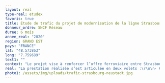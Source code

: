 ```yaml
---
layout: real
type-real: etudex
favoris: true
title: Étude de trafic du projet de modernisation de la ligne Strasbourg-Haguenau-Wissembourg-Neustadt
donneur_ordre: SNCF Réseau
duree: 6 mois
annee_real: "2020"
region: GRAND EST
pays: "FRANCE"
lat: "48.573863"
long: "7.759689"
text1: ""
context: "Le projet vise à renforcer l’offre ferroviaire entre Strasbourg et Wissembourg et plus généralement à développer les échanges transfrontaliers entre le Nord du Bas-Rhin et la Rhénanie-Palatinat.\r\n\nCette étude de trafic cherche principalement à permettre d’optimiser les fonctionnalités du projet, notamment en chiffrant les effets dans divers scénarii.\r\n\nPlus précisément, cette étude de trafic vise à déterminer, au moyen de l’analyse fine et comparative de différents scénarii, l’évolution des trafics et des conditions de déplacements, selon les motifs, origines, destinations et autres déterminants."
real: "La prestation réalisée s’est articulée en deux volets :\r\n\n- Calage d’un modèle de trafic régional (3 motifs, 2 modes de transport : VP, fer) ;\r\n\n- Diagnostic territorial, de l’offre et de la demande ;\r\n\n- Étude des potentiels de trafic selon une dizaine de scénarios."
photo1: /assets/img/uploads/trafic-strasbourg-neustadt.jpg
---
```

